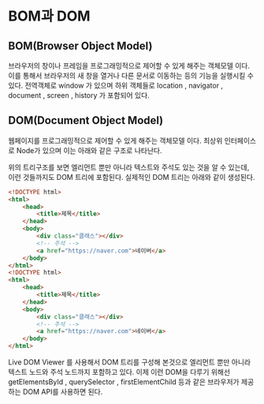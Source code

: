 # BOM과 DOM

## BOM(Browser Object Model)

브라우저의 창이나 프레임을 프로그래밍적으로 제어할 수 있게 해주는 객체모델 이다. 이를 통해서 브라우저의 새 창을 열거나 다른 문서로 이동하는 등의 기능을 실행시킬 수 있다. 전역객체로 window 가 있으며 하위 객체들로 location , navigator , document , screen , history 가 포함되어 있다.

## DOM(Document Object Model)

웹페이지를 프로그래밍적으로 제어할 수 있게 해주는 객체모델 이다. 최상위 인터페이스로 Node가 있으며 이는 아래와 같은 구조로 나타난다.

위의 트리구조를 보면 엘리먼트 뿐만 아니라 텍스트와 주석도 있는 것을 알 수 있는데, 이런 것들까지도 DOM 트리에 포함된다. 실제적인 DOM 트리는 아래와 같이 생성된다.

```html
<!DOCTYPE html>
<html>
	<head>
		<title>제목</title>
	</head>
	<body>
		<div class="클래스"></div>
		<!-- 주석 -->
		<a href="https://naver.com">네이버</a>
	</body>
</html>
<!DOCTYPE html>
<html>
	<head>
		<title>제목</title>
	</head>
	<body>
		<div class="클래스"></div>
		<!-- 주석 -->
		<a href="https://naver.com">네이버</a>
	</body>
</html>
```

Live DOM Viewer 를 사용해서 DOM 트리를 구성해 본것으로 엘리먼트 뿐만 아니라 텍스트 노드와 주석 노드까지 포함하고 있다. 이제 이런 DOM을 다루기 위해선 getElementsById , querySelector , firstElementChild 등과 같은 브라우저가 제공하는 DOM API를 사용하면 된다.
